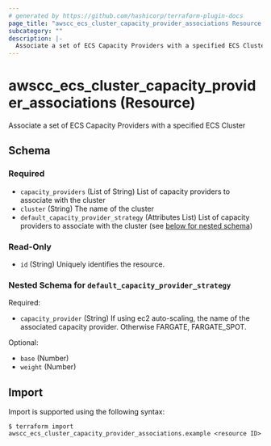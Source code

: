```yaml
---
# generated by https://github.com/hashicorp/terraform-plugin-docs
page_title: "awscc_ecs_cluster_capacity_provider_associations Resource - terraform-provider-awscc"
subcategory: ""
description: |-
  Associate a set of ECS Capacity Providers with a specified ECS Cluster
---
```


# awscc_ecs_cluster_capacity_provider_associations (Resource)

Associate a set of ECS Capacity Providers with a specified ECS Cluster



<!-- schema generated by tfplugindocs -->
## Schema

### Required

- `capacity_providers` (List of String) List of capacity providers to associate with the cluster
- `cluster` (String) The name of the cluster
- `default_capacity_provider_strategy` (Attributes List) List of capacity providers to associate with the cluster (see [below for nested schema](#nestedatt--default_capacity_provider_strategy))

### Read-Only

- `id` (String) Uniquely identifies the resource.

<a id="nestedatt--default_capacity_provider_strategy"></a>
### Nested Schema for `default_capacity_provider_strategy`

Required:

- `capacity_provider` (String) If using ec2 auto-scaling, the name of the associated capacity provider. Otherwise FARGATE, FARGATE_SPOT.

Optional:

- `base` (Number)
- `weight` (Number)

## Import

Import is supported using the following syntax:

```shell
$ terraform import awscc_ecs_cluster_capacity_provider_associations.example <resource ID>
```
